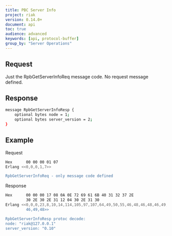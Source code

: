 ```yaml
---
title: PBC Server Info
project: riak
version: 0.14.0+
document: api
toc: true
audience: advanced
keywords: [api, protocol-buffer]
group_by: "Server Operations"
---
```


## Request

Just the RpbGetServerInfoReq message code. No request message defined.

## Response


```bash
message RpbGetServerInfoResp {
    optional bytes node = 1;
    optional bytes server_version = 2;
}
```

## Example

Request

```bash
Hex      00 00 00 01 07
Erlang <<0,0,0,1,7>>

RpbGetServerInfoReq - only message code defined
```


Response

```bash
Hex      00 00 00 17 08 0A 0E 72 69 61 6B 40 31 32 37 2E
         30 2E 30 2E 31 12 04 30 2E 31 30
Erlang <<0,0,0,23,8,10,14,114,105,97,107,64,49,50,55,46,48,46,48,46,49,18,4,48,
         46,49,48>>

RpbGetServerInfoResp protoc decode:
node: "riak@127.0.0.1"
server_version: "0.10"
```